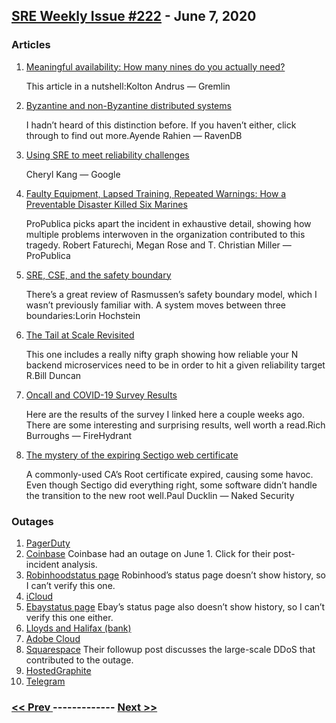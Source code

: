 ## [SRE Weekly Issue #222](https://sreweekly.com/sre-weekly-issue-222/) - June 7, 2020
### Articles

1. [Meaningful availability: How many nines do you actually need?](https://techbeacon.com/enterprise-it/meaningful-availability-how-many-nines-do-you-actually-need)

    This article in a nutshell:Kolton Andrus — Gremlin
1. [ Byzantine and non-Byzantine distributed systems](https://ayende.com/blog/191073-A/byzantine-and-non-byzantine-distributed-systems?Key=26f97b3c-f827-4408-832f-6ae183ec2698)

    I hadn’t heard of this distinction before. If you haven’t either, click through to find out more.Ayende Rahien — RavenDB
1. [Using SRE to meet reliability challenges](https://cloud.google.com/blog/products/management-tools/meeting-reliability-challenges-with-sre-principles/)

    Cheryl Kang — Google
1. [Faulty Equipment, Lapsed Training, Repeated Warnings: How a Preventable Disaster Killed Six Marines](https://www.propublica.org/article/marines-hornet-squadron-242-crash-pacific-resilard)

    ProPublica picks apart the incident in exhaustive detail, showing how multiple problems interwoven in the organization contributed to this tragedy. Robert Faturechi, Megan Rose and T. Christian Miller — ProPublica
1. [SRE, CSE, and the safety boundary](https://surfingcomplexity.blog/2020/05/25/sre-cse-and-the-safety-boundary/)

    There’s a great review of Rasmussen’s safety boundary model, which I wasn’t previously familiar with. A system moves between three boundaries:Lorin Hochstein
1. [The Tail at Scale Revisited](https://billduncan.org/the-tail-at-scale-revisited/)

    This one includes a really nifty graph showing how reliable your N backend microservices need to be in order to hit a given reliability target R.Bill Duncan
1. [Oncall and COVID-19 Survey Results](https://www.firehydrant.io/blog/oncall-and-covid-19-survey-results/)

    Here are the results of the survey I linked here a couple weeks ago. There are some interesting and surprising results, well worth a read.Rich Burroughs — FireHydrant
1. [The mystery of the expiring Sectigo web certificate](https://nakedsecurity.sophos.com/2020/06/02/the-mystery-of-the-expiring-sectigo-web-certificate/)

    A commonly-used CA’s Root certificate expired, causing some havoc. Even though Sectigo did everything right, some software didn’t handle the transition to the new root well.Paul Ducklin — Naked Security
### Outages

1. [PagerDuty](https://status.pagerduty.com/incidents/yw8s50fbm6s2)
1. [Coinbase](https://blog.coinbase.com/incident-post-mortem-june-1-2020-1cff2e51fa64)
    Coinbase had an outage on June 1. Click for their post-incident analysis.
1. [Robinhoodstatus page](https://androidgram.com/robinhood-down-both-app-website-are-having-server-issues-users-unable-to-transfer-funds/)
    Robinhood’s status page doesn’t show history, so I can’t verify this one.
1. [iCloud](https://telanganatoday.com/apple-fixes-outage-preventing-users-from-accessing-icloud-storage)
1. [Ebaystatus page](https://www.thesun.co.uk/tech/10729859/ebay-down-not-working-offline-outage-2020/)
    Ebay’s status page also doesn’t show history, so I can’t verify this one either.
1. [Lloyds and Halifax (bank)](https://www.thescottishsun.co.uk/money/5654832/lloyds-bank-halifax-app-website-down-customers-locked/)
1. [Adobe Cloud](https://www.theregister.co.uk/2020/05/27/adobe_cloud_outage/)
1. [Squarespace](https://status.squarespace.com/incidents/1wg7g5tc5jy2)
    Their followup post discusses the large-scale DDoS that contributed to the outage.
1. [HostedGraphite](https://status.hostedgraphite.com/incidents/f545qq2nck4x)
1. [Telegram](https://twitter.com/telegram/status/1269379445674127362)

### [ << Prev ](sreweekly-221.md) ------------- [ Next >> ](sreweekly-223.md)